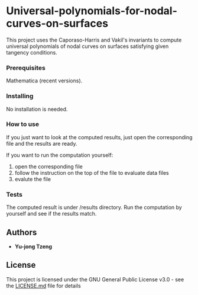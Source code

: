 # Universal-polynomials-for-nodal-curves-on-surfaces
This project uses the Caporaso-Harris and Vakil's invariants  to compute universal polynomials of nodal curves on surfaces satisfying given tangency conditions.

### Prerequisites
Mathematica (recent versions). 

### Installing

No installation is needed.

### How to use

If you just want to look at the computed results, just open the corresponding file and the results are ready.

If you want to run the computation yourself:
1. open the corresponding file  
2. follow the instruction on the top of the file to evaluate data files
3. evalute the file

### Tests

The computed result is under /results directory. Run the computation by yourself and see if the results match. 


## Authors

* **Yu-jong Tzeng** 

## License

This project is licensed under the GNU General Public License v3.0 - see the [LICENSE.md](LICENSE.md) file for details


